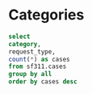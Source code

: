 # Categories

```sql categories
select 
category,
request_type,
count(*) as cases
from sf311.cases
group by all
order by cases desc
```

<DataTable data={categories} search=true rows=25>
    <Column id=category/>
    <Column id=request_type wrap=true/>
    <Column id=cases contentType=colorscale/>
</DataTable>



